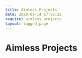 ```yaml
---
title: Aimless Projects
date: 2020-09-14 17:56:22
require: aimless-projects
layout: tagged_page
---
```


# Aimless Projects